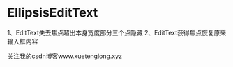 # EllipsisEditText
1、EditText失去焦点超出本身宽度部分三个点隐藏
2、EditText获得焦点恢复原来输入框内容



关注我的csdn博客www.xuetenglong.xyz
